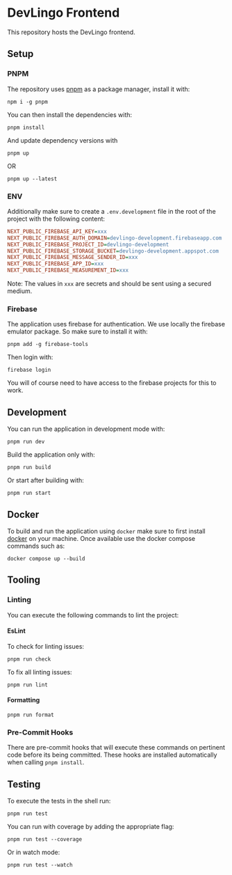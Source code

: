 # DevLingo Frontend

This repository hosts the DevLingo frontend.

## Setup

### PNPM

The repository uses [pnpm](https://pnpm.io/) as a package manager, install it with:

```shell
npm i -g pnpm
```

You can then install the dependencies with:

```shell
pnpm install
```

And update dependency versions with

```shell
pnpm up
```

OR

```shell
pnpm up --latest
```

### ENV

Additionally make sure to create a `.env.development` file in the root of the project with the following content:

```ini
NEXT_PUBLIC_FIREBASE_API_KEY=xxx
NEXT_PUBLIC_FIREBASE_AUTH_DOMAIN=devlingo-development.firebaseapp.com
NEXT_PUBLIC_FIREBASE_PROJECT_ID=devlingo-development
NEXT_PUBLIC_FIREBASE_STORAGE_BUCKET=devlingo-development.appspot.com
NEXT_PUBLIC_FIREBASE_MESSAGE_SENDER_ID=xxx
NEXT_PUBLIC_FIREBASE_APP_ID=xxx
NEXT_PUBLIC_FIREBASE_MEASUREMENT_ID=xxx
```

Note: The values in `xxx` are secrets and should be sent using a secured medium. 

### Firebase

The application uses firebase for authentication. We use locally the firebase emulator package. So make sure to install it
with:

```shell
pnpm add -g firebase-tools
```

Then login with:

```shell
firebase login
```

You will of course need to have access to the firebase projects for this to work.

## Development

You can run the application in development mode with:

```shell
pnpm run dev
```

Build the application only with:

```shell
pnpm run build
```

Or start after building with:

```shell
pnpm run start
```

## Docker

To build and run the application using `docker` make sure to first install [docker](https://www.docker.com/) on your machine.
Once available use the docker compose commands such as:

```shell
docker compose up --build
```

## Tooling

### Linting

You can execute the following commands to lint the project:

#### EsLint

To check for linting issues:

```shell
pnpm run check
```

To fix all linting issues:

```shell
pnpm run lint
```

#### Formatting

```shell
pnpm run format
```

### Pre-Commit Hooks

There are pre-commit hooks that will execute these commands on pertinent code before its being committed.
These hooks are installed automatically when calling `pnpm install`.

## Testing

To execute the tests in the shell run:

```shell
pnpm run test
```

You can run with coverage by adding the appropriate flag:

```shell
pnpm run test --coverage
```

Or in watch mode:

```shell
pnpm run test --watch
```
